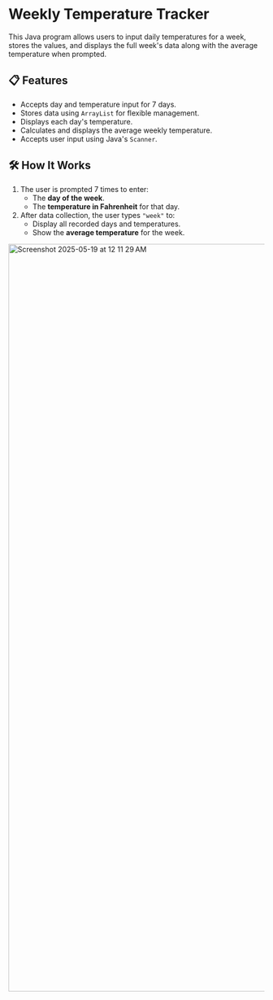 # Weekly Temperature Tracker

This Java program allows users to input daily temperatures for a week, stores the values, and displays the full week's data along with the average temperature when prompted.

## 📋 Features

- Accepts day and temperature input for 7 days.
- Stores data using `ArrayList` for flexible management.
- Displays each day's temperature.
- Calculates and displays the average weekly temperature.
- Accepts user input using Java's `Scanner`.

## 🛠️ How It Works

1. The user is prompted 7 times to enter:
   - The **day of the week**.
   - The **temperature in Fahrenheit** for that day.
2. After data collection, the user types `"week"` to:
   - Display all recorded days and temperatures.
   - Show the **average temperature** for the week.
<img width="1470" alt="Screenshot 2025-05-19 at 12 11 29 AM" src="https://github.com/user-attachments/assets/bb192a40-65c8-4dc7-921d-4cbb7b855c19" />
